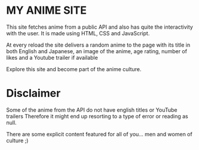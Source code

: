 # MY ANIME SITE
This site fetches anime from a public API and also has quite the interactivity with the user.
It is made using HTML, CSS and JavaScript.

At every reload the site delivers a random anime to the page with its title in both English and Japanese, an image of the anime,
age rating, number of likes and a Youtube trailer if available

Explore this site and become part of the anime culture.

# Disclaimer
Some of the anime from the API do not have english titles or YouTube trailers
Therefore it might end up resorting to a type of error or reading as null.

There are some explicit content featured for all of you... men and women of culture ;)
